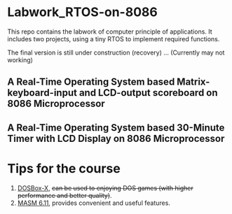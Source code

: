 # Labwork_RTOS-on-8086

This repo contains the labwork of computer principle of applications. It includes two projects, using a tiny RTOS to implement required functions.

The final version is still under construction (recovery) ... (Currently may not working)

## A Real-Time Operating System based Matrix-keyboard-input and LCD-output scoreboard on 8086 Microprocessor

## A Real-Time Operating System based 30-Minute Timer with LCD Display on 8086 Microprocessor

# Tips for the course

1. [DOSBox-X](https://dosbox-x.com/), ~~can be used to enjoying DOS games (with higher performance and better quality)~~.
2. [MASM 6.11](https://winworldpc.com/product/macro-assembler/6x), provides convenient and useful features.